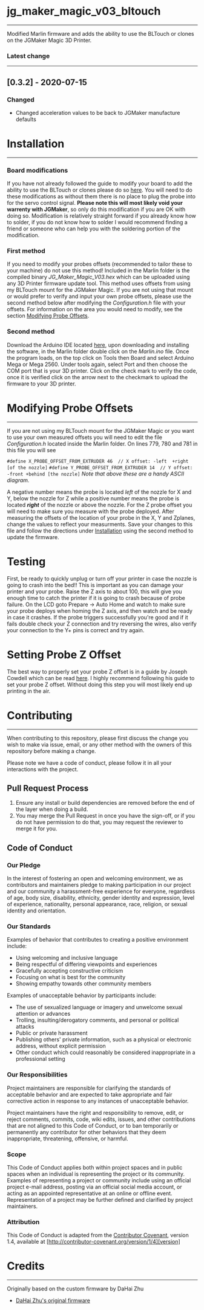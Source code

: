 # jg_maker_magic_v03_bltouch

***

Modified Marlin firmware and adds the ability to use the BLTouch or clones on the JGMaker Magic 3D Printer.
### Latest change

****

## [0.3.2] - 2020-07-15
### Changed
- Changed acceleration values to be back to JGMaker manufacture defaults

# Installation

***

### Board modifications

If you have not already followed the guide to modify your board to add the ability to use the BLTouch or clones please do so [here](https://cnorton-webdev.github.io). You will need to do these modifications as without them there is no place to plug the probe into for the servo control signal. **Please note this will most likely void your warrenty with JGMaker**, so only do this modification if you are OK with doing so. Modification is relatively straight forward if you already know how to solder, if you do not know how to solder I would recommend finding a friend or someone who can help you with the soldering portion of the modification.

### First method

If you need to modify your probes offsets (recommended to tailor these to your machine) do not use this method! Included in the Marlin folder is the compiled binary *JG_Maker_Magic_V03.hex* which can be uploaded using any 3D Printer firmware update tool. This method uses offsets from using my BLTouch mount for the JGMaker Magic. If you are not using that mount or would prefer to verify and input your own probe offsets, please use the second method below after modifying the *Configuration.h* file with your offsets. For information on the area you would need to modify, see the section [Modifying Probe Offsets](https://github.com/cnorton-webdev/jg_maker_magic_v03_bltouch#modifying-probe-offsets).

### Second method

Download the Arduino IDE located [here](https://www.arduino.cc/en/Main/Software), upon downloading and installing the software, in the Marlin folder double click on the *Marlin.ino* file. Once the program loads, on the top click on Tools then Board and select Arduino Mega or Mega 2560. Under tools again, select Port and then choose the COM port that is your 3D printer. Click on the check mark to verify the code, once it is verified click on the arrow next to the checkmark to upload the firmware to your 3D printer.

# Modifying Probe Offsets

***

If you are not using my BLTouch mount for the JGMaker Magic or you want to use your own measured offsets you will need to edit the file *Configuration.h* located inside the Marlin folder. On lines 779, 780 and 781 in this file you will see

`#define X_PROBE_OFFSET_FROM_EXTRUDER 46  // X offset: -left  +right  [of the nozzle]`
`#define Y_PROBE_OFFSET_FROM_EXTRUDER 14  // Y offset: -front +behind [the nozzle]`
*Note that above these are a handy ASCII diagram.*

A negative number means the probe is located *left* of the nozzle for X and Y, below the nozzle for Z while a positive number means the probe is located ***right*** of the nozzle or above the nozzle. For the Z probe offset you will need to make sure you measure with the probe deployed. After measuring the offsets of the location of your probe in the X, Y and Zplanes, change the values to reflect your measurments. Save your changes to this file and follow the directions under [Installation](https://github.com/cnorton-webdev/jg_maker_magic_v03_bltouch#installation) using the second method to update the firmware.

# Testing

First, be ready to quickly unplug or turn off your printer in case the nozzle is going to crash into the bed!! This is important as you can damage your printer and your probe. Raise the Z axis to about 100, this will give you enough time to catch the printer if it is going to crash because of probe failure. On the LCD goto Prepare -> Auto Home and watch to make sure your probe deploys when homing the Z axis, and then watch and be ready in case it crashes. If the probe triggers successfully you're good and if it fails double check your Z connection and try reversing the wires, also verify your connection to the Y+ pins is correct and try again. 

# Setting Probe Z Offset

The best way to properly set your probe Z offset is in a guide by Joseph Cowdell which can be read [here](https://www.webcarpenter.com/blog/162-3D-Print---How-to-calibrate-Z-offset-with-a-BLTouch-bed-leveling-probe-sensor). I highly recommend following his guide to set your probe Z offset. Without doing this step you will most likely end up printing in the air.

# Contributing

***

When contributing to this repository, please first discuss the change you wish to make via issue,
email, or any other method with the owners of this repository before making a change. 

Please note we have a code of conduct, please follow it in all your interactions with the project.

## Pull Request Process

1. Ensure any install or build dependencies are removed before the end of the layer when doing a 
   build.
2. You may merge the Pull Request in once you have the sign-off, or if you 
   do not have permission to do that, you may request the reviewer to merge it for you.

## Code of Conduct

### Our Pledge

In the interest of fostering an open and welcoming environment, we as
contributors and maintainers pledge to making participation in our project and
our community a harassment-free experience for everyone, regardless of age, body
size, disability, ethnicity, gender identity and expression, level of experience,
nationality, personal appearance, race, religion, or sexual identity and
orientation.

### Our Standards

Examples of behavior that contributes to creating a positive environment
include:

* Using welcoming and inclusive language
* Being respectful of differing viewpoints and experiences
* Gracefully accepting constructive criticism
* Focusing on what is best for the community
* Showing empathy towards other community members

Examples of unacceptable behavior by participants include:

* The use of sexualized language or imagery and unwelcome sexual attention or
advances
* Trolling, insulting/derogatory comments, and personal or political attacks
* Public or private harassment
* Publishing others' private information, such as a physical or electronic
  address, without explicit permission
* Other conduct which could reasonably be considered inappropriate in a
  professional setting

### Our Responsibilities

Project maintainers are responsible for clarifying the standards of acceptable
behavior and are expected to take appropriate and fair corrective action in
response to any instances of unacceptable behavior.

Project maintainers have the right and responsibility to remove, edit, or
reject comments, commits, code, wiki edits, issues, and other contributions
that are not aligned to this Code of Conduct, or to ban temporarily or
permanently any contributor for other behaviors that they deem inappropriate,
threatening, offensive, or harmful.

### Scope

This Code of Conduct applies both within project spaces and in public spaces
when an individual is representing the project or its community. Examples of
representing a project or community include using an official project e-mail
address, posting via an official social media account, or acting as an appointed
representative at an online or offline event. Representation of a project may be
further defined and clarified by project maintainers.


### Attribution

This Code of Conduct is adapted from the [Contributor Covenant][homepage], version 1.4,
available at [http://contributor-covenant.org/version/1/4][version]

[homepage]: http://contributor-covenant.org
[version]: http://contributor-covenant.org/version/1/4/

# Credits

***

Originally based on the custom firmware by DaHai Zhu 
- [DaHai Zhu's original firmware](https://www.dropbox.com/sh/v7w7u2kmo34kw3u/AAAkNOoAhwuS59cOvrLWS9fDa?dl=0)